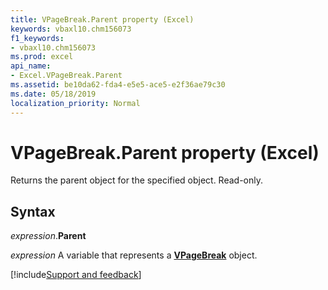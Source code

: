 ```yaml
---
title: VPageBreak.Parent property (Excel)
keywords: vbaxl10.chm156073
f1_keywords:
- vbaxl10.chm156073
ms.prod: excel
api_name:
- Excel.VPageBreak.Parent
ms.assetid: be10da62-fda4-e5e5-ace5-e2f36ae79c30
ms.date: 05/18/2019
localization_priority: Normal
---
```



# VPageBreak.Parent property (Excel)

Returns the parent object for the specified object. Read-only.


## Syntax

_expression_.**Parent**

_expression_ A variable that represents a **[VPageBreak](Excel.VPageBreak.md)** object.




[!include[Support and feedback](~/includes/feedback-boilerplate.md)]